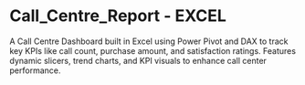 # Call_Centre_Report - EXCEL
A Call Centre Dashboard built in Excel using Power Pivot and DAX to track key KPIs like call count, purchase amount, and satisfaction ratings. Features dynamic slicers, trend charts, and KPI visuals to enhance call center performance.
